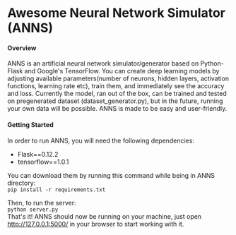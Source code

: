 # Awesome Neural Network Simulator (ANNS)

<h4>Overview</h4>

ANNS is an artificial neural network simulator/generator based on Python-Flask and Google's TensorFlow. You can create deep learning models by adjusting available parameters(number of neurons, hidden layers, activation functions, learning rate etc), train them, and immediately see the accuracy and loss. Currently the model, ran out of the box, can be trained and tested on pregenerated dataset (dataset_generator.py), but in the future, running your own data will be possible. ANNS is made to be easy and user-friendly.

<h4>Getting Started</h4>

In order to run ANNS, you will need the following dependencies:
- Flask==0.12.2
- tensorflow==1.0.1

You can download them by running this command while being in ANNS directory:</br>
`pip install -r requirements.txt`

Then, to run the server:</br>
`python server.py`</br>
That's it! ANNS should now be running on your machine, just open http://127.0.0.1:5000/ in your browser to start working with it.
